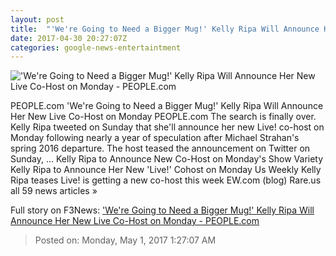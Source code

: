 ```yaml
---
layout: post
title:  "'We're Going to Need a Bigger Mug!' Kelly Ripa Will Announce Her New Live Co-Host on Monday - PEOPLE.com"
date: 2017-04-30 20:27:07Z
categories: google-news-entertaintment
---
```


!['We're Going to Need a Bigger Mug!' Kelly Ripa Will Announce Her New Live Co-Host on Monday - PEOPLE.com](http://i0.wp.com/peopledotcom.files.wordpress.com/2016/11/kelly-ripa1.jpg?crop=0px%2C554px%2C2017px%2C1058px&resize=1200%2C630&ssl=1)

PEOPLE.com 'We're Going to Need a Bigger Mug!' Kelly Ripa Will Announce Her New Live Co-Host on Monday PEOPLE.com The search is finally over. Kelly Ripa tweeted on Sunday that she'll announce her new Live! co-host on Monday following nearly a year of speculation after Michael Strahan's spring 2016 departure. The host teased the announcement on Twitter on Sunday, ... Kelly Ripa to Announce New Co-Host on Monday's Show Variety Kelly Ripa to Announce Her New 'Live!' Cohost on Monday Us Weekly Kelly Ripa teases Live! is getting a new co-host this week EW.com (blog) Rare.us all 59 news articles »


Full story on F3News: ['We're Going to Need a Bigger Mug!' Kelly Ripa Will Announce Her New Live Co-Host on Monday - PEOPLE.com](http://www.f3nws.com/n/RN42FE)

> Posted on: Monday, May 1, 2017 1:27:07 AM
